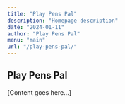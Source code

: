 ```yaml
---
title: "Play Pens Pal"
description: "Homepage description"
date: "2024-01-11"
author: "Play Pens Pal"
menu: "main"
url: "/play-pens-pal/"
---
```


## Play Pens Pal

[Content goes here...]
